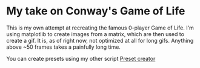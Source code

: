 # My take on Conway's Game of Life
This is my own attempt at recreating the famous 0-player Game of Life. I'm using matplotlib to create images from a matrix, which are then used to create a gif.
It is, as of right now, not optimized at all for long gifs. Anything above ~50 frames takes a painfully long time.

You can create presets using my other script [Preset creator](https://github.com/flexflower/Preset-Creator)